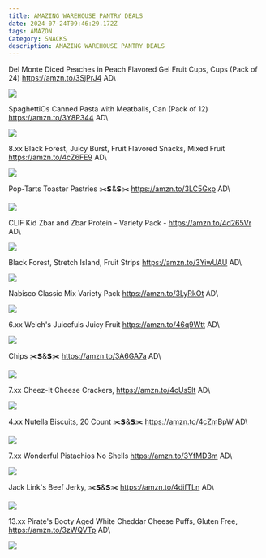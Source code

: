```yaml
---
title: AMAZING WAREHOUSE PANTRY DEALS
date: 2024-07-24T09:46:29.172Z
tags: AMAZON
Category: SNACKS
description: AMAZING WAREHOUSE PANTRY DEALS
---
```

Del Monte Diced Peaches in Peach Flavored Gel Fruit Cups, Cups (Pack of 24)
https://amzn.to/3SjPrJ4
AD\
<!--StartFragment-->

![](https://m.media-amazon.com/images/I/81gvXgYZR5L._SL1500_.jpg)

<!--EndFragment-->

SpaghettiOs Canned Pasta with Meatballs,  Can (Pack of 12)
https://amzn.to/3Y8P344
AD\
<!--StartFragment-->

![](https://m.media-amazon.com/images/I/81ECseycG1L._SL1500_.jpg)

<!--EndFragment-->

8.xx
Black Forest, Juicy Burst, Fruit Flavored Snacks, Mixed Fruit
https://amzn.to/4cZ6FE9
AD\
<!--StartFragment-->

![](https://m.media-amazon.com/images/I/81Q4kB-ZUwL._SL1500_.jpg)

<!--EndFragment-->

Pop-Tarts Toaster Pastries
✂️𝗦&𝗦✂️
https://amzn.to/3LC5Gxp
AD\
<!--StartFragment-->

![](https://m.media-amazon.com/images/I/81co+pNf-8L._SL1500_.jpg)

<!--EndFragment-->

CLIF Kid Zbar and Zbar Protein - Variety Pack -
https://amzn.to/4d265Vr
AD\
<!--StartFragment-->

![](https://m.media-amazon.com/images/I/81pR+mqIXdL._AC_SL1500_.jpg)

<!--EndFragment-->

Black Forest, Stretch Island, Fruit Strips
https://amzn.to/3YiwUAU
AD\
<!--StartFragment-->

![](https://m.media-amazon.com/images/I/81i5cOe7KAL._SL1500_.jpg)

<!--EndFragment-->

Nabisco Classic Mix Variety Pack
https://amzn.to/3LyRkOt
AD\
<!--StartFragment-->

![](https://m.media-amazon.com/images/I/71wregSObVL._SL1500_.jpg)

<!--EndFragment-->

6.xx
Welch's Juicefuls Juicy Fruit
 https://amzn.to/46q9Wtt
AD\
<!--StartFragment-->

![](https://m.media-amazon.com/images/I/81VEiUxIkeL._SL1500_.jpg)

<!--EndFragment-->

Chips
✂️𝗦&𝗦✂️
https://amzn.to/3A6GA7a
AD\
<!--StartFragment-->

![](https://m.media-amazon.com/images/I/91xwh4ljl3L._SL1500_.jpg)

<!--EndFragment-->

7.xx
Cheez-It Cheese Crackers, 
https://amzn.to/4cUs5lt
AD\
<!--StartFragment-->

![](https://m.media-amazon.com/images/I/81zyPDmi-SL._SL1500_.jpg)

<!--EndFragment-->

4.xx
Nutella Biscuits, 20 Count
✂️𝗦&𝗦✂️
https://amzn.to/4cZmBpW
AD\
<!--StartFragment-->

![](https://m.media-amazon.com/images/I/71yffr2qP1L._SL1500_.jpg)

<!--EndFragment-->

7.xx
Wonderful Pistachios No Shells
https://amzn.to/3YfMD3m
AD\
<!--StartFragment-->

![](https://m.media-amazon.com/images/I/81SZKYpS5lL._SL1500_.jpg)

<!--EndFragment-->

Jack Link's Beef Jerky,
✂️𝗦&𝗦✂️
https://amzn.to/4difTLn
AD\
<!--StartFragment-->

![](https://m.media-amazon.com/images/I/81hxf5sO5yL._SL1500_.jpg)

<!--EndFragment-->

13.xx
Pirate's Booty Aged White Cheddar Cheese Puffs, Gluten Free, 
https://amzn.to/3zWQVTp
AD\
<!--StartFragment-->

![](https://m.media-amazon.com/images/I/81WcYOyHm-L._SL1500_.jpg)

<!--EndFragment-->